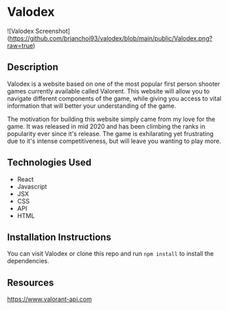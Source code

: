# Valodex
![Valodex Screenshot] (https://github.com/brianchoi93/valodex/blob/main/public/Valodex.png?raw=true)

## Description
Valodex is a website based on one of the most popular first person shooter games currently available called Valorent. This website will allow you to navigate different components of the game, while giving you access to vital information that will better your understanding of the game. 

The motivation for building this website simply came from my love for the game. It was released in mid 2020 and has been climbing the ranks in popularity ever since it's release. The game is exhilarating yet frustrating due to it's intense competitiveness, but will leave you wanting to play more. 

## Technologies Used
- React
- Javascript
- JSX
- CSS
- API
- HTML

## Installation Instructions
You can visit Valodex or clone this repo and run `npm install` to install the dependencies.

## Resources
https://www.valorant-api.com

